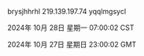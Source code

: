 brysjhhrhl 219.139.197.74 yqqlmgsycl

2024年 10月 28日 星期一 07:00:02 CST

2024年 10月 27日 星期日 23:00:02 GMT
